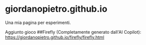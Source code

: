 # giordanopietro.github.io 

Una mia pagina per esperimenti.

Aggiunto gioco ##Firefly (Completamente generato dall'AI Copilot):
    https://giordanopietro.github.io/firefly/firefly.html
